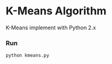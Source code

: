 K-Means Algorithm 
=================================
K-Means implement with Python 2.x
		
### Run
	python kmeans.py
		